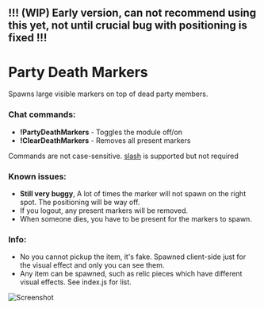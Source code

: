 ## !!! (WIP) Early version, can not recommend using this yet, not until crucial bug with positioning is fixed !!!

# Party Death Markers
Spawns large visible markers on top of dead party members.

### Chat commands:
* **!PartyDeathMarkers**    - Toggles the module off/on
* **!ClearDeathMarkers**    - Removes all present markers

Commands are not case-sensitive. [slash](https://github.com/baldera-mods/slash) is supported but not required

### Known issues:
* **Still very buggy**, A lot of times the marker will not spawn on the right spot. The positioning will be way off.
* If you logout, any present markers will be removed. 
* When someone dies, you have to be present for the markers to spawn.

### Info:
* No you cannot pickup the item, it's fake. Spawned client-side just for the visual effect and only you can see them.
* Any item can be spawned, such as relic pieces which have different visual effects. See index.js for list.


![Screenshot](http://i.imgur.com/bOSA6Lx.jpg)